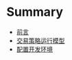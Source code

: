 # Summary

* [前言](README.md)
* [交易策略运行模型](jiao-yi-ce-lve-yun-xing-mo-xing.md)
* [配置开发环境](ce-shi-kai-fa-huan-jing.md)


